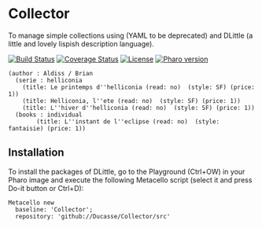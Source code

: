 # Collector
To manage simple collections using (YAML to be deprecated) and DLittle (a little and lovely lispish description language).

[![Build Status](https://travis-ci.com/Ducasse/Collector.svg?branch=master)](https://travis-ci.com/Ducasse/Collector)
[![Coverage Status](https://coveralls.io/repos/github/Ducasse/Collector/badge.svg?branch=master)](https://coveralls.io/github/Ducasse/Collector?branch=master)
[![License](https://img.shields.io/badge/license-MIT-blue.svg)](https://raw.githubusercontent.com/Ducasse/Collector/master/LICENSE)
[![Pharo version](https://img.shields.io/badge/Pharo-8.0-%23aac9ff.svg)](https://pharo.org/download)



```
(author : Aldiss / Brian 
  (serie : helliconia  
  	(title: Le printemps d''helliconia (read: no)  (style: SF) (price: 1))
  	(title: Helliconia, l''ete (read: no)  (style: SF) (price: 1))
 	(title: L''hiver d''helliconia (read: no)  (style: SF) (price: 1))
  (books : individual
    	(title: L''instant de l''eclipse (read: no)  (style: fantaisie) (price: 1))
 ```     
      
## Installation

To install the packages of DLittle, go to the Playground (Ctrl+OW) in your Pharo image and execute the following Metacello script (select it and press Do-it button or Ctrl+D):

```Smalltalk
Metacello new
  baseline: 'Collector';
  repository: 'github://Ducasse/Collector/src'
```
